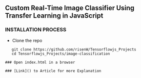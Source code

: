 ## Custom Real-Time Image Classifier Using Transfer Learning in JavaScript

### INSTALLATION PROCESS

- Clone the repo

```
   git clone https://github.com/risenW/Tensorflowjs_Projects
   cd Tensorflowjs_Projects/image-classification
```

```
### Open index.html in a browser

### [Link]() to Article for more Explanation
